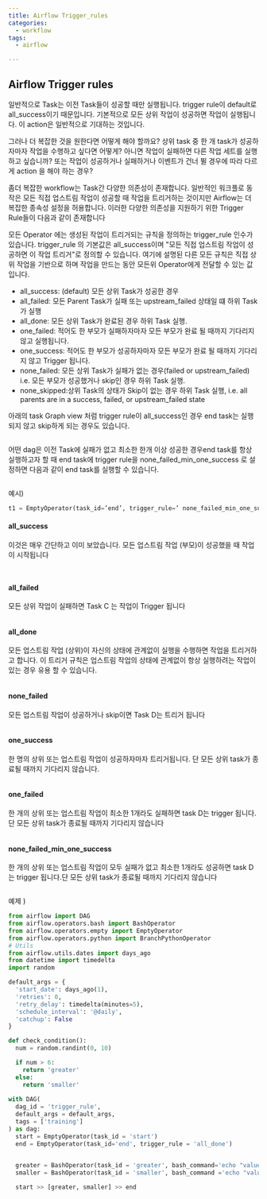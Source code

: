 ```yaml
---
title: Airflow Trigger_rules
categories:
  - workflow
tags: 
  - airflow

---
```


## Airflow Trigger rules
일반적으로 Task는 이전 Task들이 성공할 때만 실행됩니다. 
trigger rule이 default로 all_success이기 때문입니다. 기본적으로 모든 상위 작업이 성공하면 작업이 실행됩니다. 이 action은 일반적으로 기대하는 것입니다. 

그러나 더 복잡한 것을 원한다면 어떻게 해야 할까요?
상위 task 중 한 개 task가 성공하자마자 작업을 수행하고 싶다면 어떻게? 
아니면 작업이 실패하면 다른 작업 세트를 실행하고 싶습니까?
또는 작업이 성공하거나 실패하거나 이벤트가 건너 뛸 경우에 따라 다르게 action 을 해야 하는 경우?


좀더 복잡한 workflow는 Task간 다양한 의존성이 존재합니다. 일반적인 워크플로 동작은  모든 직접 업스트림 작업이 성공할 때 작업을 트리거하는 것이지만 Airflow는 더 복잡한 종속성 설정을 허용합니다.
이러한 다양한 의존성을 지원하기 위한 Trigger Rule들이 다음과 같이 존재합니다

모든 Operator 에는  생성된 작업이 트리거되는 규칙을 정의하는 trigger_rule 인수가 있습니다. trigger_rule  의 기본값은 all_success이며 "모든 직접 업스트림 작업이 성공하면 이 작업 트리거"로 정의할 수 있습니다. 여기에 설명된 다른 모든 규칙은 직접 상위 작업을 기반으로 하며 작업을 만드는 동안 모든위 Operator에게 전달할 수 있는 값입니다.

- all_success: (default) 모든 상위 Task가 성공한 경우
- all_failed: 모든 Parent Task가 실패 또는 upstream_failed 상태일 떄 하위 Task가 실행
- all_done: 모든 상위 Task가 완료된 경우 하위 Task 실행.
- one_failed: 적어도 한 부모가 실패하자마자 모든 부모가 완료 될 때까지 기다리지 않고 실행됩니다.
- one_success: 적어도 한 부모가 성공하자마자 모든 부모가 완료 될 때까지 기다리지 않고 Trigger 됩니다.
- none_failed: 모든 상위 Task가 실패가 없는 경우(failed or upstream_failed) i.e. 모든 부모가 성공했거나 skip인 경우 하위 Task 실행.
- none_skipped:상위 Task의 상태가 Skip이 없는 경우 하위 Task 실행, i.e. all parents are in a success, failed, or upstream_failed state

아래의 task Graph view 처럼 trigger rule이 all_success인 경우 end task는 실행되지 않고 skip하게 되는 경우도 있습니다. 

<figure style="width: 100%" class="align-left">
  <img src="{{ site.url }}{{ site.baseurl }}/assets/images/08-trigger-rule-none_ailed_min_one_success.png" alt="">
  <figcaption></figcaption>
</figure> 

어떤 dag은 이전 Task에 실패가 없고 최소한 한개 이상 성공한 경우end task를 항상 실행하고자 할 때 end task에 trigger rule을 none_failed_min_one_success
로 설정하면 다음과 같이 end task를 실행할 수 있습니다.

<figure style="width: 100%" class="align-left">
  <img src="{{ site.url }}{{ site.baseurl }}/assets/images/08-trigger-rule-none_ailed_min_one_success.png" alt="">
  <figcaption></figcaption>
</figure> 

예시)

```python
t1 = EmptyOperator(task_id=’end’, trigger_rule=’ none_failed_min_one_success’)
```

#### all_success  
이것은 매우 간단하고 이미 보았습니다. 모든 업스트림 작업 (부모)이 성공했을 때 작업이 시작됩니다

<figure style="width: 100%" class="align-left">
  <img src="{{ site.url }}{{ site.baseurl }}/assets/images/08-trigger-rule-all_success2.png" alt="">
  <figcaption></figcaption>
</figure> 

<figure style="width: 100%" class="align-left">
  <img src="{{ site.url }}{{ site.baseurl }}/assets/images/08-trigger-rule-all_success3.png" alt="">
  <figcaption></figcaption>
</figure> 

#### all_failed
모든 상위 작업이 실패하면 Task C 는 작업이 Trigger 됩니다

<figure style="width: 100%" class="align-left">
  <img src="{{ site.url }}{{ site.baseurl }}/assets/images/08-trigger-rule-all_failed.png" alt="">
  <figcaption></figcaption>
</figure> 

#### all_done

모든 업스트림 작업 (상위)이 자신의 상태에 관계없이 실행을 수행하면 작업을 트리거하고 합니다. 이 트리거 규칙은 업스트림 작업의 상태에 관계없이 항상 실행하려는 작업이 있는 경우 유용 할 수 있습니다.

<figure style="width: 100%" class="align-left">
  <img src="{{ site.url }}{{ site.baseurl }}/assets/images/08-trigger-rule-all_done.png" alt="">
  <figcaption></figcaption>
</figure> 

#### none_failed

모든 업스트림 작업이 성공하거나 skip이면  Task D는 트리거 됩니다

<figure style="width: 100%" class="align-left">
  <img src="{{ site.url }}{{ site.baseurl }}/assets/images/08-trigger-rule-none_failed.png" alt="">
  <figcaption></figcaption>
</figure> 

#### one_success

한 명의 상위 또는 업스트림 작업이 성공하자마자 트리거됩니다. 단 모든 상위 task가 종료될 때까지 기다리지 않습니다.

<figure style="width: 100%" class="align-left">
  <img src="{{ site.url }}{{ site.baseurl }}/assets/images/08-trigger-rule-one_success.png" alt="">
  <figcaption></figcaption>
</figure> 

#### one_failed

한 개의 상위 또는 업스트림 작업이 최소한 1개라도 실패하면 task D는 trigger 됩니다.단 모든 상위 task가 종료될 때까지 기다리지 않습니다

<figure style="width: 100%" class="align-left">
  <img src="{{ site.url }}{{ site.baseurl }}/assets/images/08--triggerrule-one_failed.png" alt="">
  <figcaption></figcaption>
</figure> 

#### none_failed_min_one_success

한 개의 상위 또는 업스트림 작업이 모두 실패가 없고 최소한 1개라도 성공하면 task D는 trigger 됩니다.단 모든 상위 task가 종료될 때까지 기다리지 않습니다

<figure style="width: 100%" class="align-left">
  <img src="{{ site.url }}{{ site.baseurl }}/assets/images/08-trigger-rule-none_failed_min_one_success.png" alt="">
  <figcaption></figcaption>
</figure> 

예제 )

```python
from airflow import DAG 
from airflow.operators.bash import BashOperator
from airflow.operators.empty import EmptyOperator 
from airflow.operators.python import BranchPythonOperator 
# Utils 
from airflow.utils.dates import days_ago 
from datetime import timedelta 
import random

default_args = {
  'start_date': days_ago(1),
  'retries': 0, 
  'retry_delay': timedelta(minutes=5),
  'schedule_interval': '@daily',
  'catchup': False
}

def check_condition():
  num = random.randint(0, 10)

  if num > 6:
    return 'greater'
  else:
    return 'smaller'
  
with DAG(
  dag_id = 'trigger_rule',
  default_args = default_args,
  tags = ['training']
) as dag: 
  start = EmptyOperator(task_id = 'start')
  end = EmptyOperator(task_id='end', trigger_rule = 'all_done')

  
  greater = BashOperator(task_id = 'greater', bash_command='echo "value is greater than 6" && sleep 30')
  smaller = BashOperator(task_id = 'smaller', bash_command ='echo "value is smaller thant 6" && exit 1')

  start >> [greater, smaller] >> end 
```
